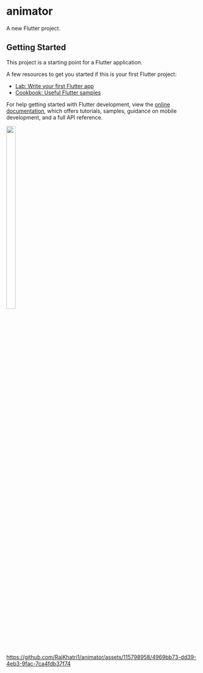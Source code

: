 # animator

A new Flutter project.

## Getting Started

This project is a starting point for a Flutter application.

A few resources to get you started if this is your first Flutter project:

- [Lab: Write your first Flutter app](https://docs.flutter.dev/get-started/codelab)
- [Cookbook: Useful Flutter samples](https://docs.flutter.dev/cookbook)

For help getting started with Flutter development, view the
[online documentation](https://docs.flutter.dev/), which offers tutorials,
samples, guidance on mobile development, and a full API reference.
<p>
 <img src = "https://user-images.githubusercontent.com/115798958/236720939-0536a97d-1bfa-448e-ab0c-323080490080.png"width=22% height=35%>
 

https://github.com/RajKhatri1/animator/assets/115798958/4969bb73-dd39-4eb3-9fac-7ca4fdb37f74


</p>

